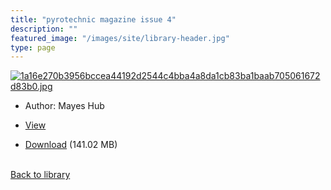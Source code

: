 ```yaml
---
title: "pyrotechnic magazine issue 4"
description: ""
featured_image: "/images/site/library-header.jpg"
type: page
---
```


<a href="https://drive.google.com/file/d/1dQ172vMVKGC1C7C7cbvXqgMrGAAL3Q0w/view" target="_blank">![1a16e270b3956bccea44192d2544c4bba4a8da1cb83ba1baab705061672d83b0.jpg](/images/library/1a16e270b3956bccea44192d2544c4bba4a8da1cb83ba1baab705061672d83b0.jpg)</a>
* Author: Mayes Hub
* <a href="https://drive.google.com/file/d/1dQ172vMVKGC1C7C7cbvXqgMrGAAL3Q0w/view" target="_blank">View</a>

* [Download](https://drive.google.com/uc?export=download&id=1dQ172vMVKGC1C7C7cbvXqgMrGAAL3Q0w) (141.02 MB)

<br />[Back to library](/library/)
